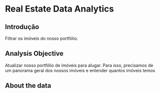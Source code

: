 <h1><b>Real Estate Data Analytics</b></h1>
<h2><b>Introdução</b></h2>
Filtrar os imóveis do nosso portfólio.
<h2><b>Analysis Objective</b></h2>
Atualizar nosso portfólio de imóveis para alugar. Para isso, precisamos de um panorama geral dos nossos imóveis e entender quantos imóveis temos
<h2><b>About the data</b></h2>
